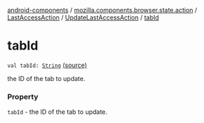 [android-components](../../../index.md) / [mozilla.components.browser.state.action](../../index.md) / [LastAccessAction](../index.md) / [UpdateLastAccessAction](index.md) / [tabId](./tab-id.md)

# tabId

`val tabId: `[`String`](https://kotlinlang.org/api/latest/jvm/stdlib/kotlin/-string/index.html) [(source)](https://github.com/mozilla-mobile/android-components/blob/master/components/browser/state/src/main/java/mozilla/components/browser/state/action/BrowserAction.kt#L129)

the ID of the tab to update.

### Property

`tabId` - the ID of the tab to update.